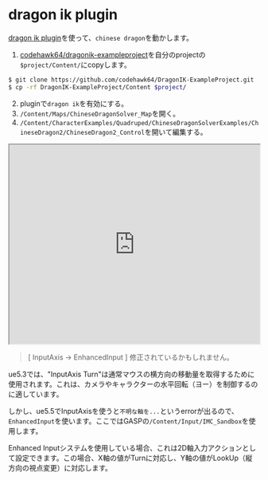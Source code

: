 # dragon ik plugin

[dragon ik plugin](https://www.fab.com/ja/listings/d3f8d256-d8d9-4d27-91c1-c61e55e984a6)を使って、`chinese dragon`を動かします。

1. [codehawk64/dragonik-exampleproject](https://github.com/codehawk64/dragonik-exampleproject)を自分のprojectの`$project/Content/`にcopyします。
```sh
$ git clone https://github.com/codehawk64/DragonIK-ExampleProject.git
$ cp -rf DragonIK-ExampleProject/Content $project/
```
2. pluginで`dragon ik`を有効にする。 
3. `/Content/Maps/ChineseDragonSolver_Map`を開く。
4. `/Content/CharacterExamples/Quadruped/ChineseDragonSolverExamples/ChineseDragon2/ChineseDragon2_Control`を開いて編集する。

<iframe src="https://blueprintue.com/render/i9d2qt45/1" scrolling="no" allowfullscreen style="width:100%;height:400px"></iframe>

> [ InputAxis -> EnhancedInput ] 修正されているかもしれません。

ue5.3では、"InputAxis Turn"は通常マウスの横方向の移動量を取得するために使用されます。これは、カメラやキャラクターの水平回転（ヨー）を制御するのに適しています。

しかし、ue5.5でInputAxisを使うと`不明な軸を...`というerrorが出るので、`EnhancedInput`を使います。ここではGASPの`/Content/Input/IMC_Sandbox`を使用します。

Enhanced Inputシステムを使用している場合、これは2D軸入力アクションとして設定できます。この場合、X軸の値がTurnに対応し、Y軸の値がLookUp（縦方向の視点変更）に対応します。

